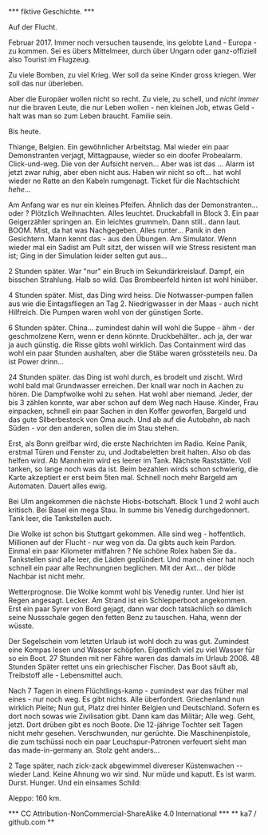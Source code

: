 *** fiktive Geschichte. ***



Auf der Flucht.

Februar 2017.
Immer noch versuchen tausende, ins gelobte Land - Europa - zu kommen.
Sei es übers Mittelmeer, durch über Ungarn oder ganz-offiziell also Tourist im Flugzeug.

Zu viele Bomben, zu viel Krieg. Wer soll da seine Kinder gross kriegen.
Wer soll das nur überleben.

Aber die Europäer wollen nicht so recht. Zu viele, zu schell, und _nicht immer_ nur die braven Leute, die nur Leben wollen - nen kleinen Job, etwas Geld - halt was man so zum Leben braucht. Familie sein. 


Bis heute.


Thiange, Belgien.
Ein gewöhnlicher Arbeitstag. Mal wieder ein paar Demonstranten verjagt, Mittagpause, wieder so ein doofer Probealarm. Click-und-weg. Die von der Aufsicht nerven...
Aber was ist das ... Alarm ist jetzt zwar ruhig, aber eben nicht aus. Haben wir nicht so oft... hat wohl wieder ne Ratte an den Kabeln rumgenagt. Ticket für die Nachtschicht *hehe*...

Am Anfang war es nur ein kleines Pfeifen. Ähnlich das der Demonstranten... oder ?
Plötzlich Weihnachten. Alles leuchtet. Druckabfall in Block 3. Ein paar Geigerzähler springen an. Ein leichtes grummeln. Dann still.. dann laut. BOOM.
Mist, da hat was Nachgegeben. Alles runter...  Panik in den Gesichtern. Mann kennt das - aus den Übungen. Am Simulator. Wenn wieder mal ein Sadist am Pult sitzt, der wissen will wie Stress resistent man ist; Ging in der Simulation leider selten gut aus... 

2 Stunden später.
War "nur" ein Bruch im Sekundärkreislauf. Dampf, ein bisschen Strahlung. Halb so wild. Das Brombeerfeld hinten ist wohl hinüber.

4 Stunden später.
Mist, das Ding wird heiss. Die Notwasser-pumpen fallen aus wie die Eintagsfliegen an Tag 2. Niedrigwasser in der Maas - auch nicht Hilfreich. Die Pumpen waren wohl von der günstigen Sorte.

6 Stunden später.
China... zumindest dahin will wohl die Suppe - ähm - der geschmolzene Kern, wenn er denn könnte. Druckbehälter.. ach ja, der war ja auch günstig. die Risse gibts wohl wirklich. Das Containment wird das wohl ein paar Stunden aushalten, aber die Stäbe waren grössteteils neu. Da ist Power drinn...

24 Stunden später.
das Ding ist wohl durch, es brodelt und zischt. Wird wohl bald mal Grundwasser erreichen. 
Der knall war noch in Aachen zu hören. Die Dampfwolke wohl zu sehen. Hat wohl aber niemand. Jeder, der bis 3 zählen konnte, war aber schon auf dem Weg nach Hause. Kinder, Frau einpacken, schnell ein paar Sachen in den Koffer geworfen, Bargeld und das gute Silberbesteck von Oma auch. Und ab auf die Autobahn, ab nach Süden - vor den anderen, sollen die im Stau stehen.

Erst, als Bonn greifbar wird, die erste Nachrichten im Radio. Keine Panik, erstmal Türen und Fenster zu, und Jodtabeletten breit halten. Also ob das helfen wird. Ab Mannheim wird es leerer im Tank. Nächste Raststätte. Voll tanken, so lange noch was da ist. Beim bezahlen wirds schon schwierig, die Karte akzeptiert er erst beim 5ten mal. Schnell noch mehr Bargeld am Automaten. Dauert alles ewig.

Bei Ulm angekommen die nächste Hiobs-botschaft. Block 1 und 2 wohl auch kritisch. Bei Basel ein mega Stau. In summe bis Venedig durchgedonnert. Tank leer, die Tankstellen auch. 

Die Wolke ist schon bis Stuttgart gekommen. Alle sind weg - hoffentlich. Millionen auf der Flucht - nur weg von da. Da gibts auch kein Pardon. Einmal ein paar Kilometer mitfahren ? Ne schöne Rolex haben Sie da.. Tankstellen sind alle leer, die Läden geplündert. Und manch einer hat noch schnell ein paar alte Rechnungnen beglichen. Mit der Axt... der blöde Nachbar ist nicht mehr.

Wetterprognose.
Die Wolke kommt wohl bis Venedig runter. Und hier ist Regen angesagt. Lecker. Am Strand ist ein Schlepperboot angekommen. Erst ein paar Syrer von Bord gejagt, dann war doch tatsächlich so dämlich seine Nussschale gegen den fetten Benz zu tauschen. Haha, wenn der wüsste.

Der Segelschein vom letzten Urlaub ist wohl doch zu was gut. Zumindest eine Kompas lesen und Wasser schöpfen. Eigentlich viel zu viel Wasser für so ein Boot. 27 Stunden mit ner Fähre waren das damals im Urlaub 2008. 48 Stunden Später rettet uns ein griechischer Fischer. Das Boot säuft ab, Treibstoff alle - Lebensmittel auch.

Nach 7 Tagen in einem Flüchtlings-kamp - zumindest war das früher mal eines - nur noch weg. Es gibt nichts. Alle überfordert. Griechenland nun wirklich Pleite; Nun gut, Platz drei hinter Belgien und Deutschland. Sofern es dort noch sowas wie Zivilisation gibt. Dann kam das Militär; Alle weg. Geht, jetzt. Dort drüben gibt es noch Boote. Die 12-jährige Tochter seit Tagen nicht mehr gesehen. Verschwunden, nur gerüchte. Die Maschinenpistole, die zum tschüssi noch ein paar Leuchspur-Patronen verfeuert sieht man das made-in-germany an. Stolz geht anders...

2 Tage später, nach zick-zack abgewimmel divereser Küstenwachen -- wieder Land. Keine Ahnung wo wir sind. Nur müde und kaputt. Es ist warm. Durst. Hunger. Und ein einsames Schild: 

Aleppo: 160 km.



*** CC Attribution-NonCommercial-ShareAlike 4.0 International ***
** ka7 / github.com **

